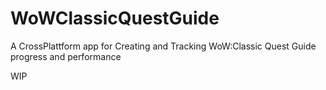 # WoWClassicQuestGuide

A CrossPlattform app for Creating and Tracking WoW:Classic Quest Guide progress and performance

WIP
